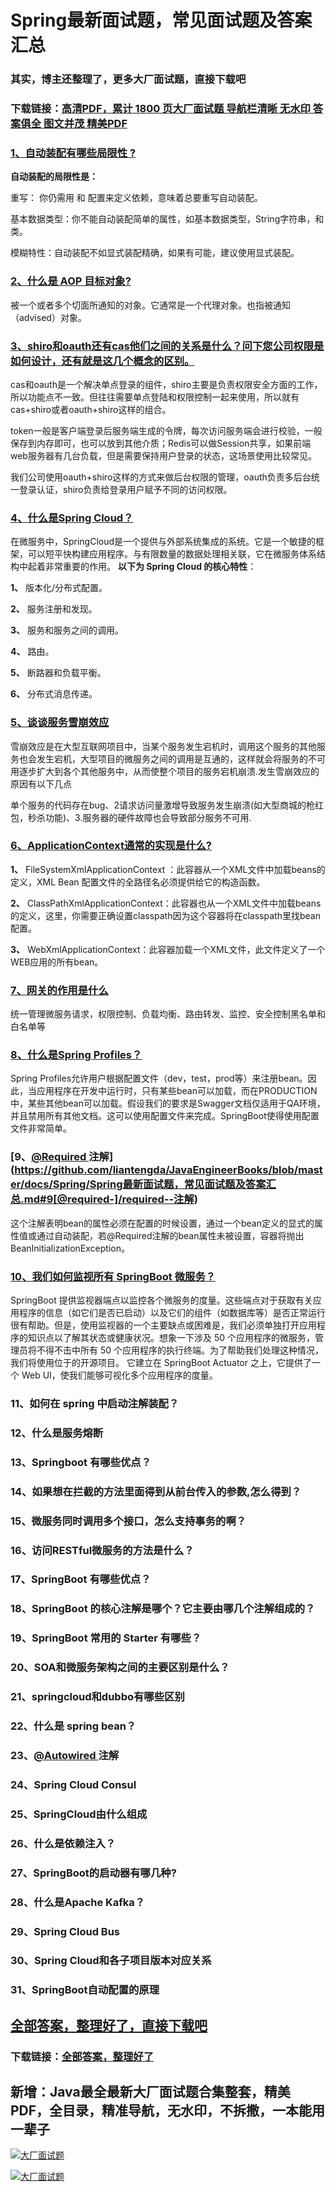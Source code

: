 # Spring最新面试题，常见面试题及答案汇总

### 其实，博主还整理了，更多大厂面试题，直接下载吧

### 下载链接：[高清PDF，累计 1800 页大厂面试题  导航栏清晰 无水印  答案俱全 图文并茂  精美PDF](https://github.com/liantengda/JavaEngineerBooks/blob/master/docs/index.md)



### [1、自动装配有哪些局限性 ?](https://github.com/liantengda/JavaEngineerBooks/blob/master/docs/Spring/Spring最新面试题，常见面试题及答案汇总.md#1自动装配有哪些局限性-)  


**自动装配的局限性是：**

重写： 你仍需用 和  配置来定义依赖，意味着总要重写自动装配。

基本数据类型：你不能自动装配简单的属性，如基本数据类型，String字符串，和类。

模糊特性：自动装配不如显式装配精确，如果有可能，建议使用显式装配。


### [2、什么是 AOP 目标对象?](https://github.com/liantengda/JavaEngineerBooks/blob/master/docs/Spring/Spring最新面试题，常见面试题及答案汇总.md#2什么是-aop-目标对象)  


被一个或者多个切面所通知的对象。它通常是一个代理对象。也指被通知（advised）对象。


### [3、shiro和oauth还有cas他们之间的关系是什么？问下您公司权限是如何设计，还有就是这几个概念的区别。](https://github.com/liantengda/JavaEngineerBooks/blob/master/docs/Spring/Spring最新面试题，常见面试题及答案汇总.md#3shiro和oauth还有cas他们之间的关系是什么问下您公司权限是如何设计还有就是这几个概念的区别。)  


cas和oauth是一个解决单点登录的组件，shiro主要是负责权限安全方面的工作，所以功能点不一致。但往往需要单点登陆和权限控制一起来使用，所以就有 cas+shiro或者oauth+shiro这样的组合。

token一般是客户端登录后服务端生成的令牌，每次访问服务端会进行校验，一般保存到内存即可，也可以放到其他介质；Redis可以做Session共享，如果前端web服务器有几台负载，但是需要保持用户登录的状态，这场景使用比较常见。

我们公司使用oauth+shiro这样的方式来做后台权限的管理，oauth负责多后台统一登录认证，shiro负责给登录用户赋予不同的访问权限。


### [4、什么是Spring Cloud？](https://github.com/liantengda/JavaEngineerBooks/blob/master/docs/Spring/Spring最新面试题，常见面试题及答案汇总.md#4什么是spring-cloud)  


在微服务中，SpringCloud是一个提供与外部系统集成的系统。它是一个敏捷的框架，可以短平快构建应用程序。与有限数量的数据处理相关联，它在微服务体系结构中起着非常重要的作用。 **以下为 Spring Cloud 的核心特性**：

**1、** 版本化/分布式配置。

**2、** 服务注册和发现。

**3、** 服务和服务之间的调用。

**4、** 路由。

**5、** 断路器和负载平衡。

**6、** 分布式消息传递。


### [5、谈谈服务雪崩效应](https://github.com/liantengda/JavaEngineerBooks/blob/master/docs/Spring/Spring最新面试题，常见面试题及答案汇总.md#5谈谈服务雪崩效应)  


雪崩效应是在大型互联网项目中，当某个服务发生宕机时，调用这个服务的其他服务也会发生宕机，大型项目的微服务之间的调用是互通的，这样就会将服务的不可用逐步扩大到各个其他服务中，从而使整个项目的服务宕机崩溃.发生雪崩效应的原因有以下几点

单个服务的代码存在bug、2请求访问量激增导致服务发生崩溃(如大型商城的枪红包，秒杀功能)、3.服务器的硬件故障也会导致部分服务不可用.


### [6、ApplicationContext通常的实现是什么?](https://github.com/liantengda/JavaEngineerBooks/blob/master/docs/Spring/Spring最新面试题，常见面试题及答案汇总.md#6applicationcontext通常的实现是什么)  


**1、** FileSystemXmlApplicationContext ：此容器从一个XML文件中加载beans的定义，XML Bean 配置文件的全路径名必须提供给它的构造函数。

**2、** ClassPathXmlApplicationContext：此容器也从一个XML文件中加载beans的定义，这里，你需要正确设置classpath因为这个容器将在classpath里找bean配置。

**3、** WebXmlApplicationContext：此容器加载一个XML文件，此文件定义了一个WEB应用的所有bean。


### [7、网关的作用是什么](https://github.com/liantengda/JavaEngineerBooks/blob/master/docs/Spring/Spring最新面试题，常见面试题及答案汇总.md#7网关的作用是什么)  


统一管理微服务请求，权限控制、负载均衡、路由转发、监控、安全控制黑名单和白名单等


### [8、什么是Spring Profiles？](https://github.com/liantengda/JavaEngineerBooks/blob/master/docs/Spring/Spring最新面试题，常见面试题及答案汇总.md#8什么是spring-profiles)  


Spring Profiles允许用户根据配置文件（dev，test，prod等）来注册bean。因此，当应用程序在开发中运行时，只有某些bean可以加载，而在PRODUCTION中，某些其他bean可以加载。假设我们的要求是Swagger文档仅适用于QA环境，并且禁用所有其他文档。这可以使用配置文件来完成。SpringBoot使得使用配置文件非常简单。


### [9、[@Required ](/Required ) 注解](https://github.com/liantengda/JavaEngineerBooks/blob/master/docs/Spring/Spring最新面试题，常见面试题及答案汇总.md#9[@required-]/required--注解)  


这个注解表明bean的属性必须在配置的时候设置，通过一个bean定义的显式的属性值或通过自动装配，若@Required注解的bean属性未被设置，容器将抛出BeanInitializationException。


### [10、我们如何监视所有 SpringBoot 微服务？](https://github.com/liantengda/JavaEngineerBooks/blob/master/docs/Spring/Spring最新面试题，常见面试题及答案汇总.md#10我们如何监视所有-springboot-微服务)  


SpringBoot 提供监视器端点以监控各个微服务的度量。这些端点对于获取有关应用程序的信息（如它们是否已启动）以及它们的组件（如数据库等）是否正常运行很有帮助。但是，使用监视器的一个主要缺点或困难是，我们必须单独打开应用程序的知识点以了解其状态或健康状况。想象一下涉及 50 个应用程序的微服务，管理员将不得不击中所有 50 个应用程序的执行终端。为了帮助我们处理这种情况，我们将使用位于的开源项目。 它建立在 SpringBoot Actuator 之上，它提供了一个 Web UI，使我们能够可视化多个应用程序的度量。


### 11、如何在 spring 中启动注解装配？
### 12、什么是服务熔断
### 13、Springboot 有哪些优点？
### 14、如果想在拦截的方法里面得到从前台传入的参数,怎么得到？
### 15、微服务同时调用多个接口，怎么支持事务的啊？
### 16、访问RESTful微服务的方法是什么？
### 17、SpringBoot 有哪些优点？
### 18、SpringBoot 的核心注解是哪个？它主要由哪几个注解组成的？
### 19、SpringBoot 常用的 Starter 有哪些？
### 20、SOA和微服务架构之间的主要区别是什么？
### 21、springcloud和dubbo有哪些区别
### 22、什么是 spring bean？
### 23、[@Autowired ](/Autowired ) 注解
### 24、Spring Cloud Consul
### 25、SpringCloud由什么组成
### 26、什么是依赖注入？
### 27、SpringBoot的启动器有哪几种?
### 28、什么是Apache Kafka？
### 29、Spring Cloud Bus
### 30、Spring Cloud和各子项目版本对应关系
### 31、SpringBoot自动配置的原理




## [全部答案，整理好了，直接下载吧](https://github.com/liantengda/JavaEngineerBooks/blob/master/docs/daan.md)

### 下载链接：[全部答案，整理好了](https://github.com/liantengda/JavaEngineerBooks/blob/master/docs/daan.md)




## 新增：Java最全最新大厂面试题合集整套，精美PDF，全目录，精准导航，无水印，不拆撒，一本能用一辈子

[![大厂面试题](http://shasengbufa.com/img/1.jpg "叶子创业记")](http://shasengbufa.com/img/wechat.jpg "叶子创业记")

[![大厂面试题](http://shasengbufa.com/img/wechat.jpg "叶子创业记")](http://shasengbufa.com/img/wechat.jpg "叶子创业记")
